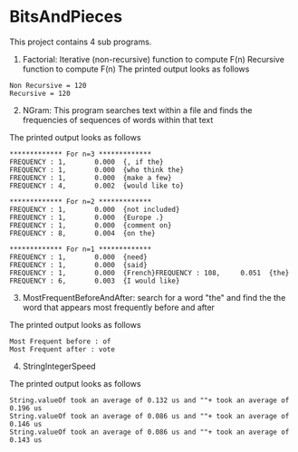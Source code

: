 # BitsAndPieces

This project contains 4 sub programs.

1. Factorial: Iterative (non-recursive) function to compute F(n) Recursive function to compute F(n)
The printed output looks as follows
```
Non Recursive = 120
Recursive = 120
```

2. NGram: This program searches text within a file and finds the frequencies of sequences of words within that text

The printed output looks as follows
```  
************* For n=3 *************
FREQUENCY : 1,       0.000	{, if the}
FREQUENCY : 1,       0.000	{who think the}
FREQUENCY : 1,       0.000	{make a few}
FREQUENCY : 4,       0.002	{would like to}

************* For n=2 *************
FREQUENCY : 1,       0.000	{not included}
FREQUENCY : 1,       0.000	{Europe .}
FREQUENCY : 1,       0.000	{comment on}
FREQUENCY : 8,       0.004	{on the}

************* For n=1 *************
FREQUENCY : 1,       0.000	{need}
FREQUENCY : 1,       0.000	{said}
FREQUENCY : 1,       0.000	{French}FREQUENCY : 108,     0.051	{the}
FREQUENCY : 6,       0.003	{I would like}
```
3. MostFrequentBeforeAndAfter: search for a word "the" and find the the word that appears most frequently before and after

The printed output looks as follows
```
Most Frequent before : of
Most Frequent after : vote
```

4. StringIntegerSpeed

The printed output looks as follows
```
String.valueOf took an average of 0.132 us and ""+ took an average of 0.196 us
String.valueOf took an average of 0.086 us and ""+ took an average of 0.146 us
String.valueOf took an average of 0.086 us and ""+ took an average of 0.143 us
```
